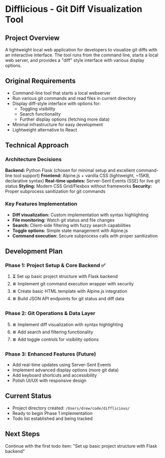 # Difflicious - Git Diff Visualization Tool

## Project Overview
A lightweight local web application for developers to visualize git diffs with an interactive interface. The tool runs from the command line, starts a local web server, and provides a "diff" style interface with various display options.

## Original Requirements
- Command-line tool that starts a local webserver
- Run various git commands and read files in current directory
- Display diff-style interface with options for:
  - Toggling visibility
  - Search functionality
  - Further display options (fetching more data)
- Minimal infrastructure for easy development
- Lightweight alternative to React

## Technical Approach

### Architecture Decisions
**Backend:** Python Flask (chosen for minimal setup and excellent command-line tool support)
**Frontend:** Alpine.js + vanilla CSS (lightweight, ~15KB, declarative syntax)
**Real-time updates:** Server-Sent Events (SSE) for live git status
**Styling:** Modern CSS Grid/Flexbox without frameworks
**Security:** Proper subprocess sanitization for git commands

### Key Features Implementation
- **Diff visualization:** Custom implementation with syntax highlighting
- **File monitoring:** Watch git status and file changes
- **Search:** Client-side filtering with fuzzy search capabilities
- **Toggle options:** Simple state management with Alpine.js
- **Command execution:** Secure subprocess calls with proper sanitization

## Development Plan

### Phase 1: Project Setup & Core Backend ✅
1. ⏳ Set up basic project structure with Flask backend
2. ⏸️ Implement git command execution wrapper with security
3. ⏸️ Create basic HTML template with Alpine.js integration
4. ⏸️ Build JSON API endpoints for git status and diff data

### Phase 2: Git Operations & Data Layer
5. ⏸️ Implement diff visualization with syntax highlighting
6. ⏸️ Add search and filtering functionality
7. ⏸️ Add toggle controls for visibility options

### Phase 3: Enhanced Features (Future)
- Add real-time updates using Server-Sent Events
- Implement advanced display options (more git data)
- Add keyboard shortcuts and accessibility
- Polish UI/UX with responsive design

## Current Status
- Project directory created: `/Users/drew/code/difflicious/`
- Ready to begin Phase 1 implementation
- Todo list established and being tracked

## Next Steps
Continue with the first todo item: "Set up basic project structure with Flask backend"